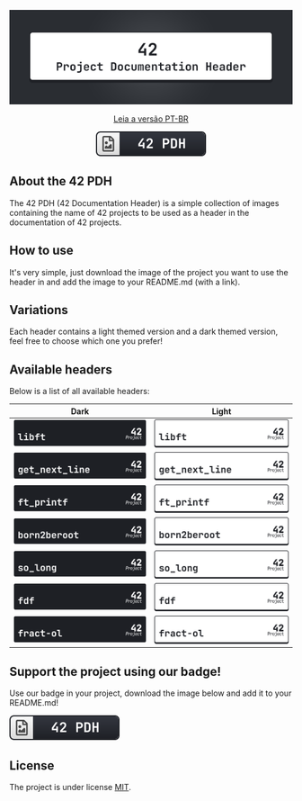 <div align=center>

![42 PDH Cover](42pdh_cover.gif)


[Leia a versão PT-BR](README_pt-br.md)

![42PDH Badge](./badge/42pdh_badge.svg)

</div>

## About the 42 PDH 
The 42 PDH (42 Documentation Header) is a simple collection of images containing the name of 42 projects to be used as a header in the documentation of 42 projects.

## How to use
It's very simple, just download the image of the project you want to use the header in and add the image to your README.md (with a link).

## Variations
Each header contains a light themed version and a dark themed version, feel free to choose which one you prefer!

## Available headers
Below is a list of all available headers:

Dark | Light
-- | --
![Libft Header Dark](./dark/libft_dark.svg) | ![Libft Header Light](./light/libft_light.svg)
![GNL Header Dark](./dark/gnl_dark.svg) | ![GNL Header Light](./light/gnl_light.svg)
![ft_printf Header Dark](./dark/ft_printf_dark.svg) | ![ft_printf Header Light](./light/ft_printf_light.svg)
![Born2BeRoot Header Dark](./dark/born2beroot_dark.svg) | ![Born2BeRoot Header Light](./light/born2beroot_light.svg)
![So_long Header Dark](./dark/so_long_dark.svg) | ![So_long Header Light](./light/so_long_light.svg)
![FdF Header Dark](./dark/fdf_dark.svg) | ![FdF Header Light](./light/fdf_light.svg)
![Fract-ol Dark](./dark/fract-ol_dark.svg) | ![Fract-ol Light](./light/fract-ol_light.svg)

## Support the project using our badge!
Use our badge in your project, download the image below and add it to your README.md!

![42PDH Badge](./badge/42pdh_badge.svg)

## License
The project is under license [MIT](https://opensource.org/license/mit).
